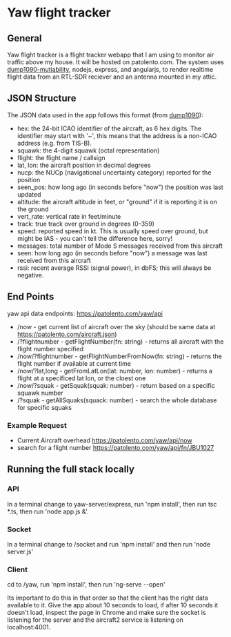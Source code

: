 # Yaw flight tracker
## General
Yaw flight tracker is a flight tracker webapp that I am using to monitor air traffic above my house. It will be hosted on patolento.com. The system uses [dump1090-mutiability](https://github.com/mutability/dump1090), nodejs, express, and angularjs, to render realtime flight data from an RTL-SDR reciever and an antenna mounted in my attic.
## JSON Structure 
The JSON data used in the app follows this format (from [dump1090](https://github.com/mutability/dump1090/blob/master/README-json.md)):
- hex: the 24-bit ICAO identifier of the aircraft, as 6 hex digits. The identifier may start with '~', this means that the address is a non-ICAO address (e.g. from TIS-B).
- squawk: the 4-digit squawk (octal representation)
- flight: the flight name / callsign
- lat, lon: the aircraft position in decimal degrees
- nucp: the NUCp (navigational uncertainty category) reported for the position
- seen_pos: how long ago (in seconds before "now") the position was last updated
- altitude: the aircraft altitude in feet, or "ground" if it is reporting it is on the ground
- vert_rate: vertical rate in feet/minute
- track: true track over ground in degrees (0-359)
- speed: reported speed in kt. This is usually speed over ground, but might be IAS - you can't tell the difference here, sorry!
- messages: total number of Mode S messages received from this aircraft
- seen: how long ago (in seconds before "now") a message was last received from this aircraft
- rssi: recent average RSSI (signal power), in dbFS; this will always be negative.

## End Points
yaw api data endpoints: https://patolento.com/yaw/api
- /now - get current list of aircraft over the sky (should be same data at https://patolento.com/aircraft.json)
- /?flightnumber - getFlightNumber(fn: string) - returns all aircraft with the flight number specified
- /now/?flightnumber - getFlightNumberFromNow(fn: string) - returns the flight number if available at current time
- /now/?lat,long - getFromLatLon(lat: number, lon: number) - returns a flight at a specificed lat lon, or the cloest one
- /now/?squak - getSquak(squak: number) - return based on a specific squawk number
- /?squak - getAllSquaks(squack: number) - search the whole database for specific squaks

### Example Request
- Current Aircraft overhead
https://patolento.com/yaw/api/now
- search for a flight number
https://patolento.com/yaw/api/fn/JBU1027

## Running the full stack locally
### API
In a terminal change to yaw-server/express, run 'npm install', then run tsc *.ts, then run 'node app.js &'. 

### Socket
In a terminal change to /socket and run 'npm install' and then run 'node server.js'

### Client
cd to /yaw, run 'npm install', then run 'ng-serve --open'

Its important to do this in that order so that the client has the right data available to it. Give the app about 10 seconds to load, if after 10 seconds it doesn't load, inspect the page in Chrome and make sure the socket is listening for the server and the aircraft2 service is listening on localhost:4001.
